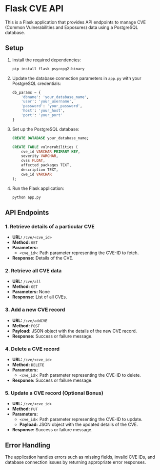 # Flask CVE API

This is a Flask application that provides API endpoints to manage CVE (Common Vulnerabilities and Exposures) data using a PostgreSQL database.

## Setup

1. Install the required dependencies:
    ```bash
    pip install flask psycopg2-binary
    ```

2. Update the database connection parameters in `app.py` with your PostgreSQL credentials:
    ```python
    db_params = {
        'dbname': 'your_database_name',
        'user': 'your_username',
        'password': 'your_password',
        'host': 'your_host',
        'port': 'your_port'
    }
    ```

3. Set up the PostgreSQL database:
    ```sql
    CREATE DATABASE your_database_name;
    
    CREATE TABLE vulnerabilities (
        cve_id VARCHAR PRIMARY KEY,
        severity VARCHAR,
        cvss FLOAT,
        affected_packages TEXT,
        description TEXT,
        cwe_id VARCHAR
    );
    ```

4. Run the Flask application:
    ```bash
    python app.py
    ```

## API Endpoints

### 1. Retrieve details of a particular CVE
- **URL:** `/cve/<cve_id>`
- **Method:** `GET`
- **Parameters:**
  - `<cve_id>`: Path parameter representing the CVE-ID to fetch.
- **Response:** Details of the CVE.

### 2. Retrieve all CVE data
- **URL:** `/cve/all`
- **Method:** `GET`
- **Parameters:** None
- **Response:** List of all CVEs.

### 3. Add a new CVE record
- **URL:** `/cve/addCVE`
- **Method:** `POST`
- **Payload:** JSON object with the details of the new CVE record.
- **Response:** Success or failure message.

### 4. Delete a CVE record
- **URL:** `/cve/<cve_id>`
- **Method:** `DELETE`
- **Parameters:**
  - `<cve_id>`: Path parameter representing the CVE-ID to delete.
- **Response:** Success or failure message.

### 5. Update a CVE record (Optional Bonus)
- **URL:** `/cve/<cve_id>`
- **Method:** `PUT`
- **Parameters:**
  - `<cve_id>`: Path parameter representing the CVE-ID to update.
  - **Payload:** JSON object with the updated details of the CVE.
- **Response:** Success or failure message.

## Error Handling

The application handles errors such as missing fields, invalid CVE IDs, and database connection issues by returning appropriate error responses.


